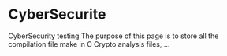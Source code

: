 CyberSecurite
=============

CyberSecurity testing
The purpose of this page is to store all the compilation file make in C 
Crypto analysis files, ...

